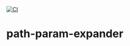 [![CI](https://github.com/HonoluluHenk/path-param-expander/actions/workflows/node.js.yml/badge.svg?branch=main)](https://github.com/HonoluluHenk/path-param-expander/actions/workflows/node.js.yml)

# path-param-expander


